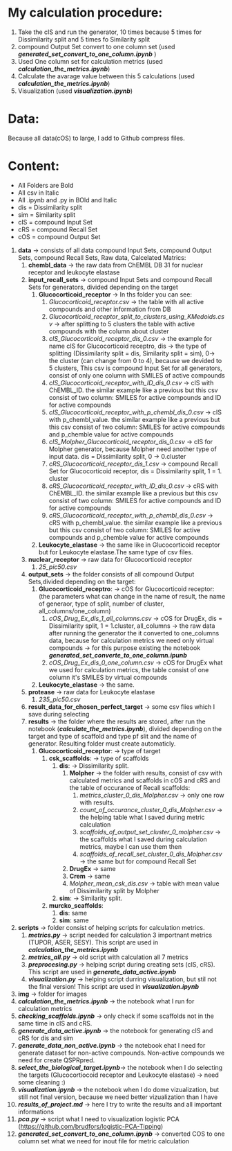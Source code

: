 
# My calculation procedure:
1. Take the cIS and run the generator, 10 times because 5 times for Dissimilarity split and 5 times fo Similarity split
2. compound Output Set convert to one column set (used ***generated_set_convert_to_one_column.ipynb*** )
3. Used One column set for calculation metrics (used ***calculation_the_metrics.ipynb***)
4. Calculate the avarage value between this 5 calculations (used ***calculation_the_metrics.ipynb***)
5. Visualization (used ***visualization.ipynb***)

# Data:
Because all data(cOS) to large, I add to Github compress files.


# Content:
* All Folders are Bold
* All csv in Italic
* All .ipynb and .py in BOld and Italic
* dis = Dissimilarity split
* sim = Similarity split
* cIS = compound Input Set
* cRS = compound Recall Set
* cOS = compound Output Set

1. **data** -> consists of all data compound Input Sets, compound Output Sets, compound Recall Sets, Raw data, Calcelated Matrics:
   1. **chembl_data** -> the raw data from ChEMBL DB 31 for nuclear receptor and leukocyte elastase
   2. **input_recall_sets** -> compound Input Sets and compound Recall Sets for generators, divided depending on the target
      1. **Glucocorticoid_receptor** -> In ths folder you can see:
         1.  *Glucocorticoid_receptor.csv* -> the table with all active compounds and other information from DB
         2.  *Glucocorticoid_receptor_split_to_clusters_using_KMedoids.csv* -> after splitting to 5 clusters the table with active compounds with the column about cluster
         3.  *cIS_Glucocorticoid_receptor_dis_0.csv* -> the example for name cIS for Glucocorticoid receptro, dis -> the type of splitting (Dissimilarity split = dis, Similarity split = sim), 0-> the cluster (can change from 0 to 4), because we devided to 5 clusters, This csv is compound Input Set for all generators, consist of only one column with SMILES of active compounds
         4.  *cIS_Glucocorticoid_receptor_with_ID_dis_0.csv* -> cIS with ChEMBL_ID. the similar example like a previous but this csv consist of two column: SMILES for active compounds and ID for active compounds
         5.  *cIS_Glucocorticoid_receptor_with_p_chembl_dis_0.csv* -> cIS with p_chembl_value. the similar example like a previous but this csv consist of two column: SMILES for active compounds and p_chemble value for active compounds
         6.  *cIS_Molpher_Glucocorticoid_receptor_dis_0.csv* -> cIS for Molpher generator, because Molpher need another type of input data. dis = Dissimilarity split, 0 -> 0.cluster
         7.  *cRS_Glucocorticoid_receptor_dis_1.csv* -> compound Recall Set for Glucocorticoid receptor, dis = Dissimilarity split, 1 = 1. cluster
         8.  *cRS_Glucocorticoid_receptor_with_ID_dis_0.csv* -> cRS with ChEMBL_ID. the similar example like a previous but this csv consist of two column: SMILES for active compounds and ID for active compounds
         5.  *cRS_Glucocorticoid_receptor_with_p_chembl_dis_0.csv* -> cRS with p_chembl_value. the similar example like a previous but this csv consist of two column: SMILES for active compounds and p_chemble value for active compounds
      2. **Leukocyte_elastase** -> the same like in Glucocorticoid receptor but for Leukocyte elastase.The same type of csv files.
   3. **nuclear_receptor** -> raw data for Glucocorticoid receptor
      1. *25_pic50.csv*
   4. **output_sets** -> the folder consists of all compound Output Sets,divided depending on the target:
      1. **Glucocorticoid_receptro**: -> cOS for Glucocorticoid receptor: (the parameters what can change in the name of result, the name of generaor, type of split, number of cluster, all_columns/one_column)
         1. *cOS_Drug_Ex_dis_1_all_columns.csv* -> cOS for DrugEx, dis = Dissimilarity split, 1 = 1.cluster, all_columns -> the raw data after running the generator the it converted to one_columns data, because for calculation metrics we need only virtual compounds -> for this purpose existing the notebook ***generated_set_converte_to_one_column.ipunb***
         2. *cOS_Drug_Ex_dis_0_one_column.csv* -> cOS for DrugEx what we used for calculation metrics, the table consist of one column it's SMILES by virtual compounds
      2. **Leukocyte_elastase** -> the same.
   5. **protease** -> raw data for Leukocyte elastase
      1. *235_pic50.csv*
   6. **result_data_for_chosen_perfect_target** -> some csv flies which I save during selecting
   7. **results** -> the folder where the results are stored, after run the notebook (***calculate_the_metrics.ipynb***), divided depending on the target and type of scaffold and type pf slit and the name of generator. Resulting folder must create automaticly.
      1. **Glucocorticoid_receptor**: -> type of target
         1. **csk_scaffolds**: -> type of scaffolds
            1. **dis**: -> Dissimilarity split.
               1. **Molpher** -> the folder with results, consist of csv with calculated metrics and scaffolds in cOS and cRS and the table of occurance of Recall scaffolds:
                  1. *metrics_cluster_0_dis_Molpher.csv* -> only one row with results.
                  2. *count_of_occurance_cluster_0_dis_Molpher.csv* -> the helping table what I saved during metric calculation
                  3. *scaffolds_of_output_set_cluster_0_molpher.csv* -> the scaffolds what I saved during calculation metrics, maybe I can use them then
                  4. *scaffolds_of_recall_set_cluster_0_dis_Molpher.csv* -> the same but for compound Recall Set
               2. **DrugEx** -> same
               3. **Crem** -> same
               4. *Molpher_mean_csk_dis.csv* -> table with mean value of Dissimilarity split by Molpher
            2. **sim**: -> Similarity split.
         2. **murcko_scaffolds**:
            1. **dis**: same
            2. **sim**: same
2. **scripts** -> folder consist of helping scripts for calculation metrics.
   1. ***metrics.py*** -> script needed for calculation 3 importnant metrics (TUPOR, ASER, SESY). This script are used in ***calculation_the_metrics.ipynb***
   2. ***metrics_all.py*** -> old script with calculation all 7 metrics
   3. ***preprocesing.py*** -> helping script during creating sets (cIS, cRS). This script are used in ***generate_data_active.ipynb***
   4. ***visualization.py*** -> helping script durring visualization, but stil not the final version! This script are used in ***visualization.ipynb***
3. **img** -> folder for images
4. ***calculation_the_metrics.ipynb*** -> the notebook what I run for calculation metrics
5. ***checking_scaffolds.ipynb*** -> only check if some scaffolds not in the same time in cIS and cRS.
6. ***generate_data_active.ipynb*** -> the notebook for generating cIS and cRS for dis and sim
7. ***generate_data_non_active.ipynb*** -> the notebook ehat I need for generate dataset for non-active compounds. Non-active compounds we need for create QSPRpred.
8. ***select_the_biological_target.ipynb***-> the notebook when I do selecting the targets (Glucocortiocoid receptor and Leukocyte elastase) -> need some cleaning :)
9. ***visualization.ipynb*** -> the notebook when I do dome vizualization, but still not final version, because we need better vizualization than I have 
10. ***results_of_project.md*** -> here I try to write the results and all important informations
11. ***pca.py*** -> script what I need to visualization logistic PCA (https://github.com/brudfors/logistic-PCA-Tipping)
12.  ***generated_set_convert_to_one_column.ipynb*** -> converted COS to one column set what we need for inout file for metric calculation



